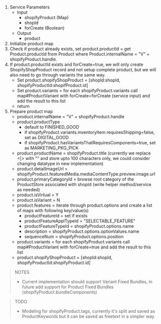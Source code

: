1. Service Parameters
    * Input
        * shopifyProduct (Map)
        * shopId
        * forCreate (Boolean)
    * Output
        * product
2. Initialize product map
3. Check if product already exists, set product.productId = get Product.productId from Product where Product.internalName = "V" + shopifyProduct.handle.
4. If product.productId exists and forCreate=true, we will only create ShopifyShopProduct record and not setup complete product, but we will also need to go through variants the same way.
    * Set product.shopifyShopProduct = [shopId:shopId, shopifyProductId:shopifProduct.id]
    * Set product.variants = for each shopifyProduct.variants call map#ProductVariant with forCreate=forCreate (service input) and add the result to this list
    * return
5. Prepare product map
    * product.internalName = "V" + shopifyProduct.handle
    * product.productType
        * default to FINISHED_GOOD
        * if shopifyProduct.variants.inventoryItem.requiresShipping=false, set as DIGITAL_GOOD
        * if shopifyProduct.hasVariantsThatRequiresComponents=true, set as MARKETING_PKG_PICK
    * product.productName = shopifyProduct.title (currently we replace <|> with "" and store upto 100 characters only, we could consider changing datatype in new implementation)
    * product.detailImageUrl = shopifyProduct.featuredMedia.mediaContentType.preview.image.url
    * product.primaryCategoryId = browse root category of the ProductStore associated with shopId (write helper method/service as needed)
    * product.isVirtual = Y
    * product.isVariant = N
    * product.features = iterate through product.options and create a list of maps with following key/value(s)
        * productFeatureId = set if exists
        * productFeatureApplTypeId = "SELECTABLE_FEATURE"
        * productFeatureTypeId = shopifyProduct.options.name
        * description = shopifyProduct.options.optionValues.name
        * sequenceNum = shopifyProduct.options.position
    * product.variants = for each shopifyProduct.variants call map#ProductVariant with forCreate=true and add the result to this list
    * product.shopifyShopProduct = [shopId:shopId, shopifyProductId:shopifyProduct.id]

> NOTES
> - Current implementation should support Variant Fixed Bundles, in future add support for Product Fixed Bundles (shopifyProduct.bundleComponents)

> TODO
> - Modeling for shopifyProduct.tags, currently it's split and saved as ProductKeywords but it can be saved as freetext in a simpler way.

